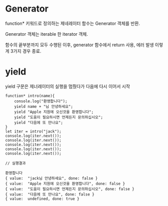 # Generator

function* 키워드로 정의하는 제네레이터 함수는 Generator 객체를 반환.

Generator 객체는 iterable 한 iterator 객체.

함수의 끝부분까지 모두 수행된 이후, generator 함수에서 return 사용, 에러 발생 이렇게 3가지 경우 종료.

# yield

yield 구문은 제너레이터의 실행을 멈췄다가 다음에 다시 이어서 시작

    function* intro(name){
        console.log("환영합니다");
        yield name + "님 안녕하세요";
        yield "Apple 지원에 오신것을 환영합니다";
        yield "도움이 필요하시면 언제든지 문의하십시오";
        yield "다음에 또 만나요";
    }
    let iter = intro("jack");
    console.log(iter.next());
    console.log(iter.next());
    console.log(iter.next());
    console.log(iter.next());
    console.log(iter.next());
    
    // 실행결과
    
    환영합니다
    { value:  "jack님 안녕하세요", done: false }
    { value:  "Apple 지원에 오신것을 환영합니다", done: false }
    { value:  "도움이 필요하시면 언제든지 문의하십시오", done: false }
    { value:  "다음에 또 만나요", done: false }
    { value:  undefined, done: true }
    
